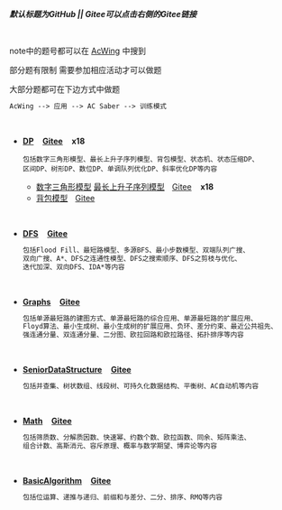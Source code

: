 ***默认标题为GitHub  || Gitee可以点击右侧的Gitee链接***

​           

note中的题号都可以在 <a target="_blank" href="https://www.acwing.com/problem/">AcWing</a> 中搜到

部分题有限制 需要参加相应活动才可以做题

大部分题都可在下边方式中做题

```markdown
AcWing --> 应用 --> AC Saber --> 训练模式 
```

​          

* **[DP](https://github.com/LYNBZ1018/algorithm/tree/master/11AcWing_AlgorithmImprovement/DP)**&nbsp;&nbsp;&nbsp;&nbsp;**[Gitee](https://gitee.com/lynbz1018/algorithm/tree/master/11AcWing_AlgorithmImprovement/000DP)** &nbsp;&nbsp;&nbsp;**x18**
  
  ```
  包括数字三角形模型、最长上升子序列模型、背包模型、状态机、状态压缩DP、
  区间DP、树形DP、数位DP、单调队列优化DP、斜率优化DP等内容
  ```
  
  * [数字三角形模型](https://github.com/LYNBZ1018/algorithm/blob/master/11AcWing_AlgorithmImprovement/DP/000_%E6%95%B0%E5%AD%97%E4%B8%89%E8%A7%92%E5%9E%8B%E6%A8%A1%E5%9E%8B%20LIS%20LCS.md)   [最长上升子序列模型](https://github.com/LYNBZ1018/algorithm/blob/master/11AcWing_AlgorithmImprovement/DP/000_%E6%95%B0%E5%AD%97%E4%B8%89%E8%A7%92%E5%9E%8B%E6%A8%A1%E5%9E%8B%20LIS%20LCS.md)**&nbsp;&nbsp;&nbsp;&nbsp;**[Gitee](https://gitee.com/lynbz1018/algorithm/blob/master/11AcWing_AlgorithmImprovement/000DP/000_%E6%95%B0%E5%AD%97%E4%B8%89%E8%A7%92%E5%9E%8B%E6%A8%A1%E5%9E%8B%20LIS%20LCS.md) &nbsp;&nbsp;&nbsp;**x18**
  * [背包模型](https://github.com/LYNBZ1018/algorithm/blob/master/11AcWing_AlgorithmImprovement/DP/001_%E8%83%8C%E5%8C%85%E6%A8%A1%E5%9E%8B.md)**&nbsp;&nbsp;&nbsp;&nbsp;**[Gitee](https://gitee.com/lynbz1018/algorithm/blob/master/11AcWing_AlgorithmImprovement/000DP/001_%E8%83%8C%E5%8C%85%E6%A8%A1%E5%9E%8B.md)

​     

* **[DFS](https://github.com/LYNBZ1018/algorithm/tree/master/11AcWing_AlgorithmImprovement/001DFS)**&nbsp;&nbsp;&nbsp;&nbsp;**[Gitee](https://gitee.com/lynbz1018/algorithm/tree/master/11AcWing_AlgorithmImprovement/001DFS)**

  ```markdown
  包括Flood Fill、最短路模型、多源BFS、最小步数模型、双端队列广搜、
  双向广搜、A*、DFS之连通性模型、DFS之搜索顺序、DFS之剪枝与优化、
  迭代加深、双向DFS、IDA*等内容
  ```

​       

* **[Graphs](https://github.com/LYNBZ1018/algorithm/tree/master/11AcWing_AlgorithmImprovement/010Graphs)**&nbsp;&nbsp;&nbsp;&nbsp;**[Gitee](https://gitee.com/lynbz1018/algorithm/tree/master/11AcWing_AlgorithmImprovement/010Graphs)**

  ```markdown
  包括单源最短路的建图方式、单源最短路的综合应用、单源最短路的扩展应用、
  Floyd算法、最小生成树、最小生成树的扩展应用、负环、差分约束、最近公共祖先、
  强连通分量、双连通分量、二分图、欧拉回路和欧拉路径、拓扑排序等内容
  ```

​      

* **[SeniorDataStructure](https://github.com/LYNBZ1018/algorithm/tree/master/11AcWing_AlgorithmImprovement/011SeniorDataStructure)**&nbsp;&nbsp;&nbsp;&nbsp;**[Gitee](https://gitee.com/lynbz1018/algorithm/tree/master/11AcWing_AlgorithmImprovement/011SeniorDataStructure)**

  ```markdown
  包括并查集、树状数组、线段树、可持久化数据结构、平衡树、AC自动机等内容
  ```

​     

* **[Math](https://github.com/LYNBZ1018/algorithm/tree/master/11AcWing_AlgorithmImprovement/100Math)**&nbsp;&nbsp;&nbsp;&nbsp;**[Gitee](https://gitee.com/lynbz1018/algorithm/tree/master/11AcWing_AlgorithmImprovement/100Math)**

  ```markdown
  包括筛质数、分解质因数、快速幂、约数个数、欧拉函数、同余、矩阵乘法、
  组合计数、高斯消元、容斥原理、概率与数学期望、博弈论等内容
  ```

​      

* **[BasicAlgorithm](https://github.com/LYNBZ1018/algorithm/tree/master/11AcWing_AlgorithmImprovement/101BasicAlgorithm)**&nbsp;&nbsp;&nbsp;&nbsp;**[Gitee](https://gitee.com/lynbz1018/algorithm/tree/master/11AcWing_AlgorithmImprovement/101BasicAlgorithm)**

  ```markdown
  包括位运算、递推与递归、前缀和与差分、二分、排序、RMQ等内容
  ```